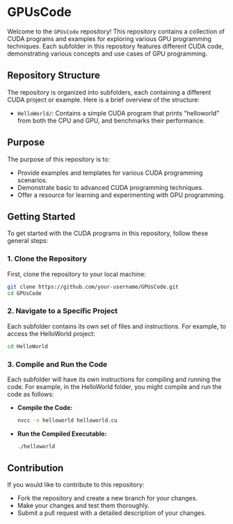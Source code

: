 # GPUsCode

Welcome to the `GPUsCode` repository! This repository contains a collection of CUDA programs and examples for exploring various GPU programming techniques. Each subfolder in this repository features different CUDA code, demonstrating various concepts and use cases of GPU programming.

## Repository Structure

The repository is organized into subfolders, each containing a different CUDA project or example. Here is a brief overview of the structure:

- `HelloWorld/`: Contains a simple CUDA program that prints "helloworld" from both the CPU and GPU, and benchmarks their performance.

## Purpose

The purpose of this repository is to:
- Provide examples and templates for various CUDA programming scenarios.
- Demonstrate basic to advanced CUDA programming techniques.
- Offer a resource for learning and experimenting with GPU programming.

## Getting Started

To get started with the CUDA programs in this repository, follow these general steps:

### 1. Clone the Repository

First, clone the repository to your local machine:
```bash
git clone https://github.com/your-username/GPUsCode.git
cd GPUsCode
```

### 2. Navigate to a Specific Project

Each subfolder contains its own set of files and instructions. For example, to access the HelloWorld project:
```bash
cd HelloWorld
```

### 3. Compile and Run the Code

Each subfolder will have its own instructions for compiling and running the code. For example, in the HelloWorld folder, you might compile and run the code as follows:

- **Compile the Code:**
  ```bash
  nvcc -o helloworld helloworld.cu
  ```

- **Run the Compiled Executable:**
  ```bash
  ./helloworld
  ```

## Contribution

If you would like to contribute to this repository:

- Fork the repository and create a new branch for your changes.
- Make your changes and test them thoroughly.
- Submit a pull request with a detailed description of your changes.

